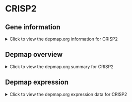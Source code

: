 <h1>CRISP2</h1>

<h2>Gene information</h2>
<details>
  <summary>Click to view the depmap.org information for CRISP2</summary>
  <iframe src="https://depmap.org/portal/gene/CRISP2?tab=about" style="border:none;width:100%;height:800px"></iframe>
</details>

<h2>Depmap overview</h2>
<details>
  <summary>Click to view the depmap.org summary for CRISP2</summary>
  <iframe src="https://depmap.org/portal/gene/CRISP2?tab=overview" style="border:none;width:100%;height:800px"></iframe>
</details>

<h2>Depmap expression</h2>
<details>
  <summary>Click to view the depmap.org expression data for CRISP2</summary>
  <iframe src="https://depmap.org/portal/gene/CRISP2?tab=characterization" style="border:none;width:100%;height:800px"></iframe>
</details>


<!--
<h2>Reactome Pathway diagram</h2>
PNAME
-->


